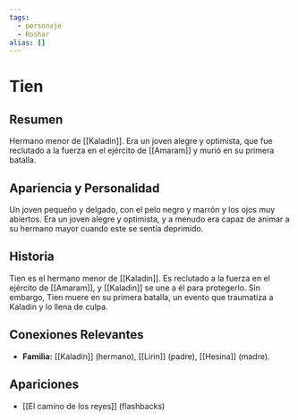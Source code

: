 ```yaml
---
tags:
  - personaje
  - Roshar
alias: []
---
```


# Tien

## Resumen
Hermano menor de [[Kaladin]]. Era un joven alegre y optimista, que fue reclutado a la fuerza en el ejército de [[Amaram]] y murió en su primera batalla.

## Apariencia y Personalidad
Un joven pequeño y delgado, con el pelo negro y marrón y los ojos muy abiertos. Era un joven alegre y optimista, y a menudo era capaz de animar a su hermano mayor cuando este se sentía deprimido.

## Historia
Tien es el hermano menor de [[Kaladin]]. Es reclutado a la fuerza en el ejército de [[Amaram]], y [[Kaladin]] se une a él para protegerlo. Sin embargo, Tien muere en su primera batalla, un evento que traumatiza a Kaladin y lo llena de culpa.

## Conexiones Relevantes
* **Familia:** [[Kaladin]] (hermano), [[Lirin]] (padre), [[Hesina]] (madre).

## Apariciones
* [[El camino de los reyes]] (flashbacks)

